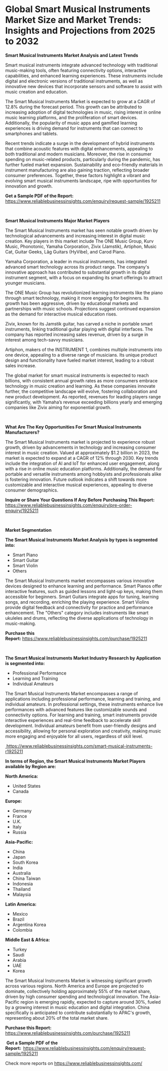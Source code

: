 <p><h1>Global Smart Musical Instruments Market Size and Market Trends: Insights and Projections from 2025 to 2032</h1></p><p><strong>Smart Musical Instruments Market Analysis and Latest Trends</strong></p>
<p><p>Smart musical instruments integrate advanced technology with traditional music-making tools, often featuring connectivity options, interactive capabilities, and enhanced learning experiences. These instruments include digital and electronic versions of traditional instruments, as well as innovative new devices that incorporate sensors and software to assist with music creation and education.</p><p>The Smart Musical Instruments Market is expected to grow at a CAGR of 12.8% during the forecast period. This growth can be attributed to increasing adoption of digital technologies in music, rising interest in online music learning platforms, and the proliferation of smart devices. Additionally, the popularity of music apps and gamified learning experiences is driving demand for instruments that can connect to smartphones and tablets.</p><p>Recent trends indicate a surge in the development of hybrid instruments that combine acoustic features with digital enhancements, appealing to both traditional and modern musicians. Moreover, the rise in consumer spending on music-related products, particularly during the pandemic, has further fueled market expansion. Sustainability and eco-friendly materials in instrument manufacturing are also gaining traction, reflecting broader consumer preferences. Together, these factors highlight a vibrant and evolving smart musical instruments landscape, ripe with opportunities for innovation and growth.</p></p>
<p><strong>Get a Sample PDF of the Report:&nbsp;</strong> <a href="https://www.reliablebusinessinsights.com/enquiry/request-sample/1925211?utm_campaign=2094&utm_medium=2&utm_source=Github&utm_content=ia&utm_term=06022025&utm_id=smart-musical-instruments">https://www.reliablebusinessinsights.com/enquiry/request-sample/1925211</a></p>
<p>&nbsp;</p>
<p><strong>Smart Musical Instruments Major Market Players</strong></p>
<p><p>The Smart Musical Instruments market has seen notable growth driven by technological advancements and increasing interest in digital music creation. Key players in this market include The ONE Music Group, Kurv Music, Phonotonic, Yamaha Corporation, Zivix (Jamstik), Artiphon, Music Cat, Guitar Geeks, Lâg Guitars (HyVibe), and Carod Piano.</p><p>Yamaha Corporation, a leader in musical instruments, has integrated advanced smart technology across its product range. The company's innovative approach has contributed to substantial growth in its digital instrument segment, with a focus on expanding its smart offerings to attract younger musicians.</p><p>The ONE Music Group has revolutionized learning instruments like the piano through smart technology, making it more engaging for beginners. Its growth has been aggressive, driven by educational markets and partnerships with music schools. Projections suggest continued expansion as the demand for interactive musical education rises.</p><p>Zivix, known for its Jamstik guitar, has carved a niche in portable smart instruments, linking traditional guitar playing with digital interfaces. The company has reported increasing sales revenue, driven by a surge in interest among tech-savvy musicians.</p><p>Artiphon, makers of the INSTRUMENT 1, combines multiple instruments into one device, appealing to a diverse range of musicians. Its unique product design and functionality have fueled market interest, leading to a robust sales increase.</p><p>The global market for smart musical instruments is expected to reach billions, with consistent annual growth rates as more consumers embrace technology in music creation and learning. As these companies innovate further, the competitive landscape will evolve, fostering collaboration and new product development. As reported, revenues for leading players range significantly, with Yamaha’s revenue exceeding billions yearly and emerging companies like Zivix aiming for exponential growth.</p></p>
<p>&nbsp;</p>
<p><strong>What Are The Key Opportunities For Smart Musical Instruments Manufacturers?</strong></p>
<p><p>The Smart Musical Instruments market is projected to experience robust growth, driven by advancements in technology and increasing consumer interest in music creation. Valued at approximately $1.2 billion in 2023, the market is expected to expand at a CAGR of 12% through 2030. Key trends include the integration of AI and IoT for enhanced user engagement, along with a rise in online music education platforms. Additionally, the demand for portable and versatile instruments among hobbyists and professionals alike is fostering innovation. Future outlook indicates a shift towards more customizable and interactive musical experiences, appealing to diverse consumer demographics.</p></p>
<p><strong>Inquire or Share Your Questions If Any Before Purchasing This Report:</strong> <a href="https://www.reliablebusinessinsights.com/enquiry/pre-order-enquiry/1925211?utm_campaign=2094&utm_medium=2&utm_source=Github&utm_content=ia&utm_term=06022025&utm_id=smart-musical-instruments">https://www.reliablebusinessinsights.com/enquiry/pre-order-enquiry/1925211</a></p>
<p>&nbsp;</p>
<p><strong>Market Segmentation</strong></p>
<p><strong>The Smart Musical Instruments Market Analysis by types is segmented into:</strong></p>
<p><ul><li>Smart Piano</li><li>Smart Guitar</li><li>Smart Violin</li><li>Others</li></ul></p>
<p><p>The Smart Musical Instruments market encompasses various innovative devices designed to enhance learning and performance. Smart Pianos offer interactive features, such as guided lessons and light-up keys, making them accessible for beginners. Smart Guitars integrate apps for tuning, learning songs, and recording, enriching the playing experience. Smart Violins provide digital feedback and connectivity for practice and performance enhancement. The "Others" category includes instruments like smart ukuleles and drums, reflecting the diverse applications of technology in music-making.</p></p>
<p><strong>Purchase this Report:&nbsp;</strong><a href="https://www.reliablebusinessinsights.com/purchase/1925211?utm_campaign=2094&utm_medium=2&utm_source=Github&utm_content=ia&utm_term=06022025&utm_id=smart-musical-instruments">https://www.reliablebusinessinsights.com/purchase/1925211</a></p>
<p>&nbsp;</p>
<p><strong>The Smart Musical Instruments Market Industry Research by Application is segmented into:</strong></p>
<p><ul><li>Professional Performance</li><li>Learning and Training</li><li>Individual Amateurs</li></ul></p>
<p><p>The Smart Musical Instruments Market encompasses a range of applications including professional performance, learning and training, and individual amateurs. In professional settings, these instruments enhance live performances with advanced features like customizable sounds and connectivity options. For learning and training, smart instruments provide interactive experiences and real-time feedback to accelerate skill development. Individual amateurs benefit from user-friendly designs and accessibility, allowing for personal exploration and creativity, making music more engaging and enjoyable for all users, regardless of skill level.</p></p>
<p><a href="https://www.reliablebusinessinsights.com/smart-musical-instruments-r1925211?utm_campaign=2094&utm_medium=2&utm_source=Github&utm_content=ia&utm_term=06022025&utm_id=smart-musical-instruments">&nbsp;https://www.reliablebusinessinsights.com/smart-musical-instruments-r1925211</a></p>
<p><strong>In terms of Region, the Smart Musical Instruments Market Players available by Region are:</strong></p>
<p>
    <p> <strong> North America: </strong>
        <ul>
            <li>United States</li>
            <li>Canada</li>
        </ul>
        </p> 
    <p> <strong> Europe: </strong>
        <ul>
            <li>Germany</li>
            <li>France</li>
            <li>U.K.</li>
            <li>Italy</li>
            <li>Russia</li>
        </ul>
        </p> 
    <p> <strong> Asia-Pacific: </strong>
        <ul>
            <li>China</li>
            <li>Japan</li>
            <li>South Korea</li>
            <li>India</li>
            <li>Australia</li>
            <li>China Taiwan</li>
            <li>Indonesia</li>
            <li>Thailand</li>
            <li>Malaysia</li>
        </ul>
        </p> 
    <p> <strong> Latin America: </strong>
        <ul>
            <li>Mexico</li>
            <li>Brazil</li>
            <li>Argentina Korea</li>
            <li>Colombia</li>
        </ul>
        </p> 
    <p> <strong> Middle East & Africa: </strong>
        <ul>
            <li>Turkey</li>
            <li>Saudi</li>
            <li>Arabia</li>
            <li>UAE</li>
            <li>Korea</li>
        </ul>
    </p>
    </p>
<p><p>The Smart Musical Instruments Market is witnessing significant growth across various regions. North America and Europe are projected to dominate, collectively holding approximately 55% of the market share, driven by high consumer spending and technological innovation. The Asia-Pacific region is emerging rapidly, expected to capture around 30%, fueled by a growing interest in music education and digital integration. China specifically is anticipated to contribute substantially to APAC's growth, representing about 20% of the total market share.</p></p>
<p><strong>Purchase this Report: </strong><a href="https://www.reliablebusinessinsights.com/purchase/1925211?utm_campaign=2094&utm_medium=2&utm_source=Github&utm_content=ia&utm_term=06022025&utm_id=smart-musical-instruments">https://www.reliablebusinessinsights.com/purchase/1925211</a></p>
<p>&nbsp;<strong>Get a Sample PDF of the Report:&nbsp;&nbsp;</strong><a href="https://www.reliablebusinessinsights.com/enquiry/request-sample/1925211?utm_campaign=2094&utm_medium=2&utm_source=Github&utm_content=ia&utm_term=06022025&utm_id=smart-musical-instruments">https://www.reliablebusinessinsights.com/enquiry/request-sample/1925211</a></p>
<p><strong></strong></p>
<p>Check more reports on <a href="https://www.reliablebusinessinsights.com/?utm_campaign=2094&utm_medium=2&utm_source=Github&utm_content=ia&utm_term=06022025&utm_id=smart-musical-instruments">https://www.reliablebusinessinsights.com/</a></p>